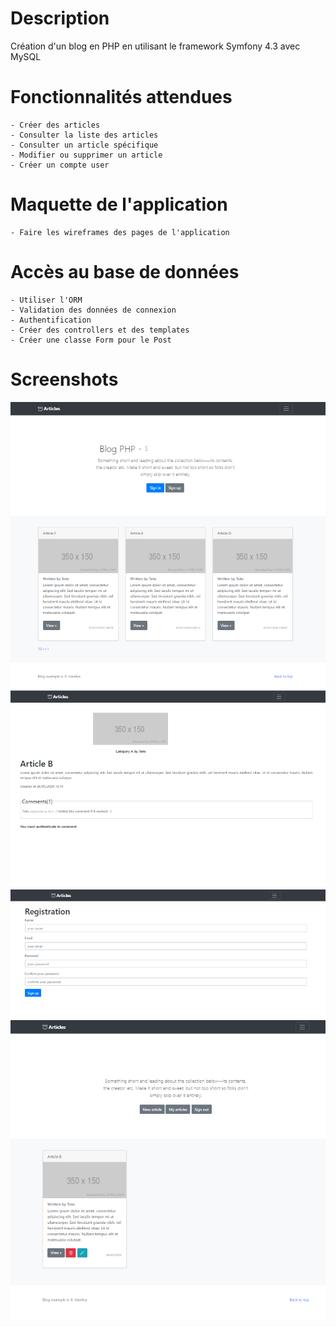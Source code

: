 # Description
Création d'un blog en PHP en utilisant le framework Symfony 4.3 avec MySQL

# Fonctionnalités attendues
	- Créer des articles
	- Consulter la liste des articles
	- Consulter un article spécifique
	- Modifier ou supprimer un article
	- Créer un compte user

# Maquette de l'application
	- Faire les wireframes des pages de l'application

# Accès au base de données
	- Utiliser l'ORM
	- Validation des données de connexion
	- Authentification
	- Créer des controllers et des templates
	- Créer une classe Form pour le Post

# Screenshots
![image](https://github.com/handrianasolo/blog-php-symfony4/blob/master/mockups/mockup5.PNG)
![image](https://github.com/handrianasolo/blog-php-symfony4/blob/master/mockups/mockup2.PNG)
![image](https://github.com/handrianasolo/blog-php-symfony4/blob/master/mockups/mockup3.PNG)
![image](https://github.com/handrianasolo/blog-php-symfony4/blob/master/mockups/mockup4.PNG)

